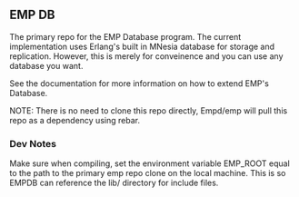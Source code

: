## EMP DB ##

The primary repo for the EMP Database program. The current implementation uses
Erlang's built in MNesia database for storage and replication. However, this
is merely for conveinence and you can use any database you want.

See the documentation for more information on how to extend EMP's Database.

NOTE: There is no need to clone this repo directly, Empd/emp will pull this 
repo as a dependency using rebar.


### Dev Notes ###

Make sure when compiling, set the environment variable EMP_ROOT equal to the
path to the primary emp repo clone on the local machine. This is so EMPDB can
reference the lib/ directory for include files.